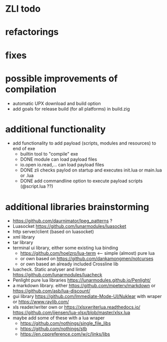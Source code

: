 # ZLI todo

# refactorings

# fixes

# possible improvements of compilation
* automatic UPX download and build option
* add goals for release build (for all platforms) in build.zig

# additional functionality
* add functionality to add payload (scripts, modules and resources) to end of exe
    * builtin tool to "compile" exe
    * DONE module can load payload files
    * io.open io.read,... can load payload files
    * DONE zli checks paylod on startup and executes init.lua or main.lua or <exename>.lua
    * DONE add commandline option to execute payload scripts (@script.lua ??)

# additional libraries brainstorming
* https://github.com/daurnimator/lpeg_patterns ?
* Luasocket https://github.com/lunarmodules/luasocket
* http server/client (based on luasocket)
* xml library
* tar library
* terminal ui library, either some existing lua binding
    * https://github.com/hoelzro/lua-term <-- simple (almost) pure lua
    * or own based on https://github.com/dankamongmen/notcurses
    * or own based an already included Crossline lib
* luacheck. Static analyser and linter https://github.com/lunarmodules/luacheck
* Penlight pure lua libraries https://lunarmodules.github.io/Penlight/
* a markdown library. either https://github.com/mpeterv/markdown or https://github.com/asb/lua-discount/
* gui library https://github.com/Immediate-Mode-UI/Nuklear with wraper or https://www.raylib.com/ 
* xls reader/writer own or https://xlsxwriterlua.readthedocs.io/ https://github.com/jjensen/lua-xlsx/blob/master/xlsx.lua
* maybe add some of these with a lua wraper
    * https://github.com/nothings/single_file_libs
    * https://github.com/nothings/stb
    * https://en.cppreference.com/w/c/links/libs
